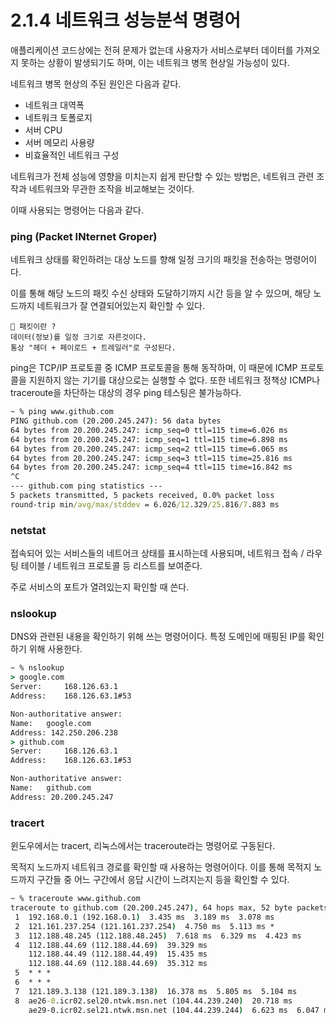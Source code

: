 # 2.1.4 네트워크 성능분석 명령어

애플리케이션 코드상에는 전혀 문제가 없는데 사용자가 서비스로부터 데이터를 가져오지 못하는 상황이 발생되기도 하며, 이는 네트워크 병목 현상일 가능성이 있다.

네트워크 병목 현상의 주된 원인은 다음과 같다.

- 네트워크 대역폭
- 네트워크 토폴로지
- 서버 CPU
- 서버 메모리 사용량
- 비효율적인 네트워크 구성

네트워크가 전체 성능에 영향을 미치는지 쉽게 판단할 수 있는 방법은, 네트워크 관련 조작과 네트워크와 무관한 조작을 비교해보는 것이다.

이때 사용되는 명령어는 다음과 같다.

### ping (Packet INternet Groper)

네트워크 상태를 확인하려는 대상 노드를 향해 일정 크기의 패킷을 전송하는 명령어이다.

이를 통해 해당 노드의 패킷 수신 상태와 도달하기까지 시간 등을 알 수 있으며, 해당 노드까지 네트워크가 잘 연결되어있는지 확인할 수 있다.

```
🥸 패킷이란 ?
데이터(정보)를 일정 크기로 자른것이다.
통상 "헤더 + 페이로드 + 트레일러"로 구성된다.
```

ping은 TCP/IP 프로토콜 중 ICMP 프로토콜을 통해 동작하며, 이 때문에 ICMP 프로토콜을 지원하지 않는 기기를 대상으로는 실행할 수 없다. 또한 네트워크 정책상 ICMP나 traceroute을 차단하는 대상의 경우 ping 테스팅은 불가능하다.

```cmd
~ % ping www.github.com
PING github.com (20.200.245.247): 56 data bytes
64 bytes from 20.200.245.247: icmp_seq=0 ttl=115 time=6.026 ms
64 bytes from 20.200.245.247: icmp_seq=1 ttl=115 time=6.898 ms
64 bytes from 20.200.245.247: icmp_seq=2 ttl=115 time=6.065 ms
64 bytes from 20.200.245.247: icmp_seq=3 ttl=115 time=25.816 ms
64 bytes from 20.200.245.247: icmp_seq=4 ttl=115 time=16.842 ms
^C
--- github.com ping statistics ---
5 packets transmitted, 5 packets received, 0.0% packet loss
round-trip min/avg/max/stddev = 6.026/12.329/25.816/7.883 ms
```

### netstat

접속되어 있는 서비스들의 네트어크 상태를 표시하는데 사용되며, 네트워크 접속 / 라우팅 테이블 / 네트워크 프로토콜 등 리스트를 보여준다.

주로 서비스의 포트가 열려있는지 확인할 때 쓴다.

### nslookup

DNS와 관련된 내용을 확인하기 위해 쓰는 명령어이다. 특정 도메인에 매핑된 IP를 확인하기 위해 사용한다.

```cmd
~ % nslookup
> google.com
Server:		168.126.63.1
Address:	168.126.63.1#53

Non-authoritative answer:
Name:	google.com
Address: 142.250.206.238
> github.com
Server:		168.126.63.1
Address:	168.126.63.1#53

Non-authoritative answer:
Name:	github.com
Address: 20.200.245.247
```

### tracert

윈도우에서는 tracert, 리눅스에서는 traceroute라는 명령어로 구동된다.

목적지 노드까지 네트워크 경로를 확인할 때 사용하는 명령어이다. 이를 통해 목적지 노드까지 구간들 중 어느 구간에서 응답 시간이 느려지는지 등을 확인할 수 있다.

```cmd
~ % traceroute www.github.com
traceroute to github.com (20.200.245.247), 64 hops max, 52 byte packets
 1  192.168.0.1 (192.168.0.1)  3.435 ms  3.189 ms  3.078 ms
 2  121.161.237.254 (121.161.237.254)  4.750 ms  5.113 ms *
 3  112.188.48.245 (112.188.48.245)  7.618 ms  6.329 ms  4.423 ms
 4  112.188.44.69 (112.188.44.69)  39.329 ms
    112.188.44.49 (112.188.44.49)  15.435 ms
    112.188.44.69 (112.188.44.69)  35.312 ms
 5  * * *
 6  * * *
 7  121.189.3.138 (121.189.3.138)  16.378 ms  5.805 ms  5.104 ms
 8  ae26-0.icr02.sel20.ntwk.msn.net (104.44.239.240)  20.718 ms
    ae29-0.icr02.sel21.ntwk.msn.net (104.44.239.244)  6.623 ms  6.047 ms

```
